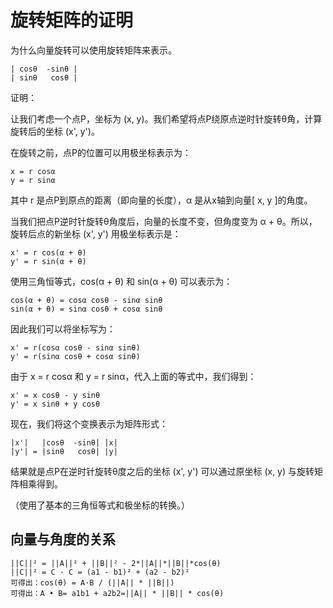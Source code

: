 # 旋转矩阵的证明

为什么向量旋转可以使用旋转矩阵来表示。

```
| cosθ  -sinθ |
| sinθ   cosθ |
```

证明：

让我们考虑一个点P，坐标为 (x, y)。我们希望将点P绕原点逆时针旋转θ角，计算旋转后的坐标 (x', y')。

在旋转之前，点P的位置可以用极坐标表示为：

```
x = r cosα
y = r sinα
```

其中 r 是点P到原点的距离（即向量的长度），α 是从x轴到向量[ x, y ]的角度。

当我们把点P逆时针旋转θ角度后，向量的长度不变，但角度变为 α + θ。所以，旋转后点的新坐标 (x', y') 用极坐标表示是：

```
x' = r cos(α + θ)
y' = r sin(α + θ)
```

使用三角恒等式，cos(α + θ) 和 sin(α + θ) 可以表示为：

```
cos(α + θ) = cosα cosθ - sinα sinθ
sin(α + θ) = sinα cosθ + cosα sinθ
```

因此我们可以将坐标写为：

```
x' = r(cosα cosθ - sinα sinθ)
y' = r(sinα cosθ + cosα sinθ)
```

由于 x = r cosα 和 y = r sinα，代入上面的等式中，我们得到：

```
x' = x cosθ - y sinθ
y' = x sinθ + y cosθ
```

现在，我们将这个变换表示为矩阵形式：

```
|x'|   |cosθ  -sinθ| |x|
|y'| = |sinθ   cosθ| |y|
```

结果就是点P在逆时针旋转θ度之后的坐标 (x', y') 可以通过原坐标 (x, y) 与旋转矩阵相乘得到。

（使用了基本的三角恒等式和极坐标的转换。）

## 向量与角度的关系

```
||C||² = ||A||² + ||B||² - 2*||A||*||B||*cos(θ)
||C||² = C · C = (a1 - b1)² + (a2 - b2)²
可得出：cos(θ) = A·B / (||A|| * ||B||)
可得出：A • B= a1b1 + a2b2=||A|| * ||B|| * cos(θ)
```